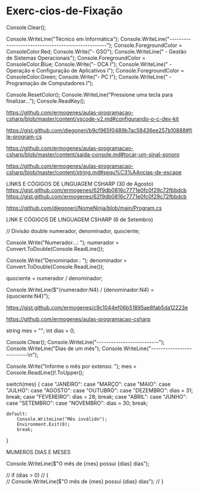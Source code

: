 # Exerc-cios-de-Fixação
Console.Clear();

Console.WriteLine("Técnico em Informática"); 
Console.WriteLine("---------------------------------------------------");
Console.ForegroundColor = ConsoleColor.Red;
Console.Write("- GSO"); 
Console.WriteLine(" - Gestão de Sistemas Operacionais"); 
Console.ForegroundColor = ConsoleColor.Blue;
Console.Write("- OCA I"); 
Console.WriteLine(" - Operação e Configuração de Aplicativos I"); 
Console.ForegroundColor = ConsoleColor.Green;
Console.Write("- PC I"); 
Console.WriteLine(" - Programação de Computadores I");

Console.ResetColor();
Console.WriteLine("Pressione uma tecla para finalizar...");
Console.ReadKey();

https://github.com/ermogenes/aulas-programacao-csharp/blob/master/content/vscode-v2.md#configurando-o-c-dev-kit

https://gist.github.com/diegoneri/b9cf965f0489b7ac58436ee257b10888#file-program-cs

https://github.com/ermogenes/aulas-programacao-csharp/blob/master/content/saida-console.md#tocar-um-sinal-sonoro

https://github.com/ermogenes/aulas-programacao-csharp/blob/master/content/string.md#sequ%C3%AAncias-de-escape


LINKS E CÓGIGOS DE LINGUAGEM CSHARP (30 de Agosto)
https://gist.github.com/ermogenes/62f9db0816c7771e0fc0f29c72fbbdcb
https://gist.github.com/ermogenes/62f9db0816c7771e0fc0f29c72fbbdcb


https://github.com/diegoneri/NomeNinja/blob/main/Program.cs


LINK E CÓGIGOS DE LINGUAGEM CSHARP (6 de Setembro)

// Divisão
double numerador, denominador, quociente;

Console.Write("Numerador...: ");
numerador = Convert.ToDouble(Console.ReadLine());

Console.Write("Denominador.: ");
denominador = Convert.ToDouble(Console.ReadLine());

quociente = numerador / denominador;

Console.WriteLine($"{numerador:N4} / {denominador:N4} = {quociente:N4}");

https://gist.github.com/ermogenes/c9c1044ef06b51895ae8fab5da12223e


https://github.com/ermogenes/aulas-programacao-csharp








string mes = "";
int dias = 0;

Console.Clear();
Console.WriteLine("--------------------------");
Console.WriteLine("Dias de um mês");
Console.WriteLine("--------------------------\n");

Console.Write("Informe o mês por extenso:  ");
mes = Console.ReadLine()!.ToUpper();

switch(mes)
{
    case "JANEIRO":
    case "MARÇO":
    case "MAIO":
    case "JULHO":
    case "AGOSTO":
    case "OUTUBRO":
    case "DEZEMBRO":
        dias = 31;
        break;
    case "FEVEREIRO":
        dias = 28;
        break;
    case "ABRIL":
    case "JUNHO":
    case "SETEMBRO":
    case "NOVEMBRO":
        dias = 30;
        break;
    
    default:
        Console.WriteLine("Mês inválido");
        Environment.Exit(0);
        break;
}


MUMEROS DIAS E MESES

Console.WriteLine($"O mês de {mes} possui {dias} dias");

// if (dias > 0)
// {  
// Console.WriteLine($"O mês de {mes} possui {dias} dias");
// }
